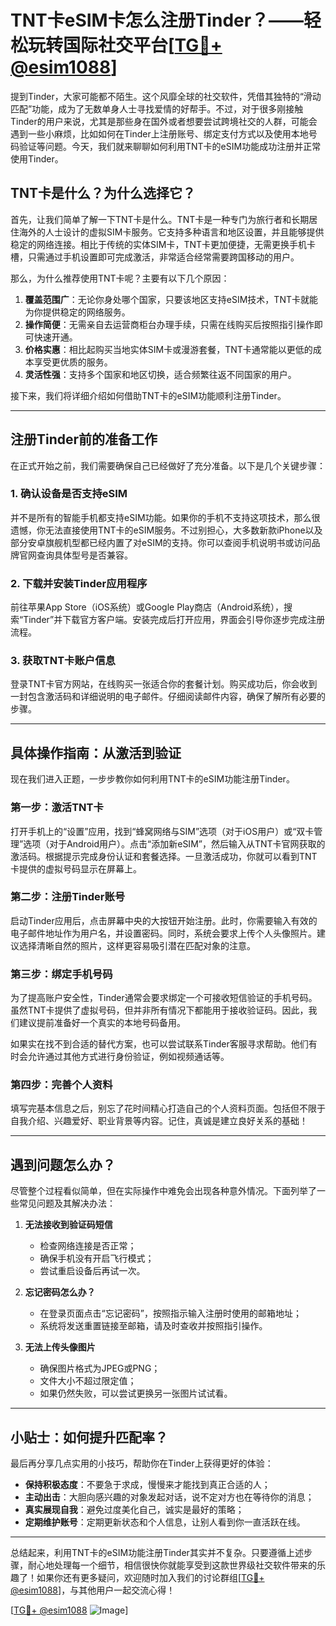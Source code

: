 # TNT卡eSIM卡怎么注册Tinder？——轻松玩转国际社交平台[[TG💪+ @esim1088](https://t.me/s/esim1088)]

提到Tinder，大家可能都不陌生。这个风靡全球的社交软件，凭借其独特的“滑动匹配”功能，成为了无数单身人士寻找爱情的好帮手。不过，对于很多刚接触Tinder的用户来说，尤其是那些身在国外或者想要尝试跨境社交的人群，可能会遇到一些小麻烦，比如如何在Tinder上注册账号、绑定支付方式以及使用本地号码验证等问题。今天，我们就来聊聊如何利用TNT卡的eSIM功能成功注册并正常使用Tinder。

## TNT卡是什么？为什么选择它？

首先，让我们简单了解一下TNT卡是什么。TNT卡是一种专门为旅行者和长期居住海外的人士设计的虚拟SIM卡服务。它支持多种语言和地区设置，并且能够提供稳定的网络连接。相比于传统的实体SIM卡，TNT卡更加便捷，无需更换手机卡槽，只需通过手机设置即可完成激活，非常适合经常需要跨国移动的用户。

那么，为什么推荐使用TNT卡呢？主要有以下几个原因：

1. **覆盖范围广**：无论你身处哪个国家，只要该地区支持eSIM技术，TNT卡就能为你提供稳定的网络服务。
2. **操作简便**：无需亲自去运营商柜台办理手续，只需在线购买后按照指引操作即可快速开通。
3. **价格实惠**：相比起购买当地实体SIM卡或漫游套餐，TNT卡通常能以更低的成本享受更优质的服务。
4. **灵活性强**：支持多个国家和地区切换，适合频繁往返不同国家的用户。

接下来，我们将详细介绍如何借助TNT卡的eSIM功能顺利注册Tinder。

---

## 注册Tinder前的准备工作

在正式开始之前，我们需要确保自己已经做好了充分准备。以下是几个关键步骤：

### 1. 确认设备是否支持eSIM
并不是所有的智能手机都支持eSIM功能。如果你的手机不支持这项技术，那么很遗憾，你无法直接使用TNT卡的eSIM服务。不过别担心，大多数新款iPhone以及部分安卓旗舰机型都已经内置了对eSIM的支持。你可以查阅手机说明书或访问品牌官网查询具体型号是否兼容。

### 2. 下载并安装Tinder应用程序
前往苹果App Store（iOS系统）或Google Play商店（Android系统），搜索“Tinder”并下载官方客户端。安装完成后打开应用，界面会引导你逐步完成注册流程。

### 3. 获取TNT卡账户信息
登录TNT卡官方网站，在线购买一张适合你的套餐计划。购买成功后，你会收到一封包含激活码和详细说明的电子邮件。仔细阅读邮件内容，确保了解所有必要的步骤。

---

## 具体操作指南：从激活到验证

现在我们进入正题，一步步教你如何利用TNT卡的eSIM功能注册Tinder。

### 第一步：激活TNT卡
打开手机上的“设置”应用，找到“蜂窝网络与SIM”选项（对于iOS用户）或“双卡管理”选项（对于Android用户）。点击“添加新eSIM”，然后输入从TNT卡官网获取的激活码。根据提示完成身份认证和套餐选择。一旦激活成功，你就可以看到TNT卡提供的虚拟号码显示在屏幕上。

### 第二步：注册Tinder账号
启动Tinder应用后，点击屏幕中央的大按钮开始注册。此时，你需要输入有效的电子邮件地址作为用户名，并设置密码。同时，系统会要求上传个人头像照片。建议选择清晰自然的照片，这样更容易吸引潜在匹配对象的注意。

### 第三步：绑定手机号码
为了提高账户安全性，Tinder通常会要求绑定一个可接收短信验证的手机号码。虽然TNT卡提供了虚拟号码，但并非所有情况下都能用于接收验证码。因此，我们建议提前准备好一个真实的本地号码备用。

如果实在找不到合适的替代方案，也可以尝试联系Tinder客服寻求帮助。他们有时会允许通过其他方式进行身份验证，例如视频通话等。

### 第四步：完善个人资料
填写完基本信息之后，别忘了花时间精心打造自己的个人资料页面。包括但不限于自我介绍、兴趣爱好、职业背景等内容。记住，真诚是建立良好关系的基础！

---

## 遇到问题怎么办？

尽管整个过程看似简单，但在实际操作中难免会出现各种意外情况。下面列举了一些常见问题及其解决办法：

1. **无法接收到验证码短信**
   - 检查网络连接是否正常；
   - 确保手机没有开启飞行模式；
   - 尝试重启设备后再试一次。

2. **忘记密码怎么办？**
   - 在登录页面点击“忘记密码”，按照指示输入注册时使用的邮箱地址；
   - 系统将发送重置链接至邮箱，请及时查收并按照指引操作。

3. **无法上传头像图片**
   - 确保图片格式为JPEG或PNG；
   - 文件大小不超过限定值；
   - 如果仍然失败，可以尝试更换另一张图片试试看。

---

## 小贴士：如何提升匹配率？

最后再分享几点实用的小技巧，帮助你在Tinder上获得更好的体验：

- **保持积极态度**：不要急于求成，慢慢来才能找到真正合适的人；
- **主动出击**：大胆向感兴趣的对象发起对话，说不定对方也在等待你的消息；
- **真实展现自我**：避免过度美化自己，诚实是最好的策略；
- **定期维护账号**：定期更新状态和个人信息，让别人看到你一直活跃在线。

---

总结起来，利用TNT卡的eSIM功能注册Tinder其实并不复杂。只要遵循上述步骤，耐心地处理每一个细节，相信很快你就能享受到这款世界级社交软件带来的乐趣了！如果你还有更多疑问，欢迎随时加入我们的讨论群组[[TG💪+ @esim1088](https://t.me/s/esim1088)]，与其他用户一起交流心得！

[[TG💪+ @esim1088](https://t.me/s/esim1088) ![Image](https://i.postimg.cc/4NQfJmqS/Snipaste-2025-05-13-00-14-12.png)]